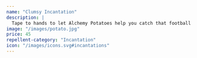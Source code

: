 ```yaml
---
name: "Clumsy Incantation"
description: |
  Tape to hands to let Alchemy Potatoes help you catch that football
image: "/images/potato.jpg"
price: 45
repellent-category: "Incantation"
icon: "/images/icons.svg#incantations"
---
```

